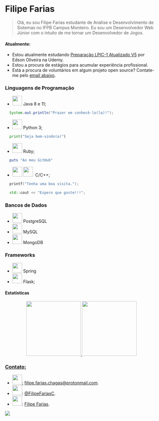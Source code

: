 
<h1>Filipe Farias</h1>

>Olá, eu sou Filipe Farias estudante de Análise e Desenvolvimento de Sistemas no IFPB Campus Monteiro.
Eu sou um Desenvolvedor Web Júnior com o intuito de me tornar um Desenvolvedor de Jogos.


<h4>Atualmente:</h4>

- Estou atualmente estudando <a href="https://www.udemy.com/course/lpic-1-preparatorio-para-os-exames-101-e-102/">Preparação LPIC-1 Atualizado V5</a> por Edson Oliveira na Udemy.</li>
- Estou a procura de estágios para acumular experiência profissional.</li>
- Está a procura de voluntários em algum projeto open source? Contate-me pelo <a style="scroll-behavior: smooth;" href="#meu-email">email abaixo</a>.</li>


<h3>Linguagens de Programação</h3>

- <img style="height: 32px;" src="https://cdn.jsdelivr.net/gh/devicons/devicon/icons/java/java-plain-wordmark.svg" />&nbsp;Java 8 e 11;
```java
  System.out.println("Prazer em conhecê-lo(la)!");
```
- <img style="height: 32px;" src="https://cdn.jsdelivr.net/gh/devicons/devicon/icons/python/python-original-wordmark.svg" />&nbsp;Python 3;

```python
  print("Seja bem-vindo(a)")
```
- <img style="height: 32px;" src="https://cdn.jsdelivr.net/gh/devicons/devicon/icons/ruby/ruby-plain-wordmark.svg" />&nbsp;Ruby;
```Ruby
  puts "Ao meu GitHub"
```
- <img style="height: 32px;" src="https://cdn.jsdelivr.net/gh/devicons/devicon/icons/c/c-original.svg" />
      <img style="height: 32px;" src="https://cdn.jsdelivr.net/gh/devicons/devicon/icons/cplusplus/cplusplus-original.svg" />
      &nbsp;C/C++;
```c
  printf("Tenha uma boa visita.");
```
```cpp
  std::cout << "Espero que goste!!!";
```

  </li>
</ul>

### Bancos de Dados

- <img style="height: 32px;" src="https://cdn.jsdelivr.net/gh/devicons/devicon/icons/postgresql/postgresql-original-wordmark.svg" />&nbsp;PostgreSQL
- <img style="height: 32px;" src="https://cdn.jsdelivr.net/gh/devicons/devicon/icons/mysql/mysql-original-wordmark.svg" />&nbsp;MySQL
- <img style="height: 32px;" src="https://cdn.jsdelivr.net/gh/devicons/devicon/icons/mongodb/mongodb-original-wordmark.svg" />&nbsp;MongoDB

### Frameworks

- <img style="height:32px;" src="https://cdn.jsdelivr.net/gh/devicons/devicon/icons/spring/spring-original-wordmark.svg" />&nbsp;Spring
- <img style="height: 32px;" src="https://cdn.jsdelivr.net/gh/devicons/devicon/icons/flask/flask-original.svg" />&nbsp;Flask;

#### Estatísticas

<div align="center" style="width: fit-content; margin: 0 auto">
  <a href="https://github.com/filipefariasc">
  <img height="180em" src="https://github-readme-stats.vercel.app/api?username=filipefariasc&show_icons=true&theme=dracula&include_all_commits=true&count_private=true"/>
  <img height="180em" src="https://github-readme-stats.vercel.app/api/top-langs/?username=filipefariasc&layout=compact&langs_count=7&theme=dracula"/>
</div>

### Contato:

- <a id="meu-email" href="mailto:filipe.farias.chagas@protonmail.com"><img style="height: 32px;"  src="https://protonmail.com/images/media/logos/protonmail-sign-purple.png">:</a>&nbsp;filipe.farias.chagas@protonmail.com.
- <a target="_blank" href="http://twitter.com/filipefariasc"><img style="height: 32px;" src="https://cdn.jsdelivr.net/gh/devicons/devicon/icons/twitter/twitter-original.svg" /></a>: [@FilipeFariasC](https://twitter.com/filipefariasc).
- <a href="http://www.linkedin.com/in/filipe-farias/"><img style="height: 32px;" src="https://cdn.jsdelivr.net/gh/devicons/devicon/icons/linkedin/linkedin-original.svg" /></a>: [Filipe Farias](https://www.linkedin.com/in/filipe-farias/).

<div>
  <a href="mailto:filipe.farias.chagas@protonmail.com" target="_blank">
    <img src="https://img.shields.io/badge/ProtonMail-8B89CC?style=for-the-badge&logo=protonmail&logoColor=white" />
  </a>
</div>